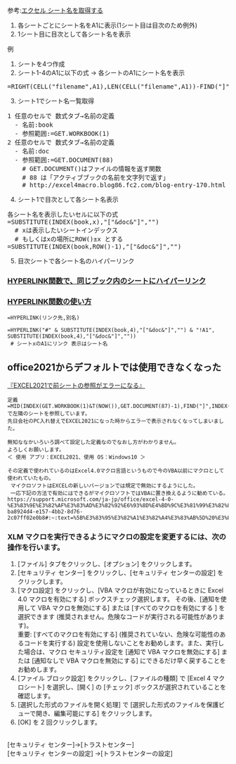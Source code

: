 参考:[エクセル シート名を取得する](https://www.tipsfound.com/excel/01306)<br/>

1. 各シートごとにシート名をA1に表示(1シート目は目次のため例外)
2. 1シート目に目次として各シート名を表示

例
1. シートを4つ作成
2. シート1-4のA1に以下の式 -> 各シートのA1にシート名を表示
<pre>
=RIGHT(CELL("filename",A1),LEN(CELL("filename",A1))-FIND("]",CELL("filename",A1)))
</pre>
3. シート1でシート名一覧取得
<pre>
1 任意のセルで 数式タブ→名前の定義
  - 名前:book
  - 参照範囲:=GET.WORKBOOK(1)
2 任意のセルで 数式タブ→名前の定義
  - 名前:doc
  - 参照範囲:=GET.DOCUMENT(88)
    # GET.DOCUMENT()はファイルの情報を返す関数
    # 88 は「アクティブブックの名前を文字列で返す」
    # http://excel4macro.blog86.fc2.com/blog-entry-170.html
</pre>
4. シート1で目次として各シート名表示
<pre>
各シート名を表示したいセルに以下の式
=SUBSTITUTE(INDEX(book,x),"["&doc&"]","")
  # xは表示したいシートインデックス
  # もしくはxの場所にROW()±x とする
=SUBSTITUTE(INDEX(book,ROW()-1),"["&doc&"]","")
</pre>

5. 目次シートで各シート名のハイパーリンク
### [HYPERLINK関数で、同じブック内のシートにハイパーリンク](https://www.relief.jp/docs/000998.html) 
### [HYPERLINK関数の使い方](http://www.eurus.dti.ne.jp/~yoneyama/Excel/kansu/hyperlink.htm)

```
=HYPERLINK(リンク先,別名)

=HYPERLINK("#" & SUBSTITUTE(INDEX(book,4),"["&doc&"]","") & "!A1", SUBSTITUTE(INDEX(book,4),"["&doc&"]",""))
 # シートxのA1にリンク 表示はシート名
```


## office2021からデフォルトでは使用できなくなった
[『EXCEL2021で前シートの参照がエラーになる』](https://www.excel.studio-kazu.jp/kw/20220704104310.html)
```
定義=MID(INDEX(GET.WORKBOOK(1)&T(NOW()),GET.DOCUMENT(87)-1),FIND("]",INDEX(GET.WORKBOOK(1)&T(NOW()),GET.DOCUMENT(87)-1))+1,31)
で左隣のシートを参照しています。
先日会社のPC入れ替えでEXCEL2021になった時からエラーで表示されなくなってしまいました。

無知ななかいろいろ調べて設定した定義なのでなおし方がわかりません。
よろしくお願いします。
＜ 使用 アプリ：EXCEL2021、使用 OS：Windows10 ＞
```
```
その定義で使われているのはExcel4.0マクロ言語というもので今のVBA以前にマクロとして使われていたもの。
 マイクロソフトはEXCELの新しいバージョンでは規定で無効にするようにした。
 一応下記の方法で有効にはできるがマイクロソフトではVBAに置き換えるように勧めている。
https://support.microsoft.com/ja-jp/office/excel-4-0-%E3%83%9E%E3%82%AF%E3%83%AD%E3%82%92%E6%93%8D%E4%BD%9C%E3%81%99%E3%82%8B-ba8924d4-e157-4bb2-8d76-2c07ff02e0b8#:~:text=%5B%E3%83%95%E3%82%A1%E3%82%A4%E3%83%AB%5D%20%E3%82%BF%E3%83%96%E3%82%92%E3%82%AF%E3%83%AA%E3%83%83%E3%82%AF%E3%81%97,%E3%83%9C%E3%83%83%E3%82%AF%E3%82%B9%E3%82%92%E3%82%AA%E3%83%B3%E3%81%AB%E3%81%97%E3%81%BE%E3%81%99%E3%80%82
```

### XLM マクロを実行できるようにマクロの設定を変更するには、次の操作を行います。
1. [ファイル] タブをクリックし、[オプション] をクリックします。
2. [セキュリティ センター] をクリックし、[セキュリティ センターの設定] をクリックします。
3. [マクロ設定] をクリックし、[VBA マクロが有効になっているときに Excel 4.0 マクロを有効にする] ボックスチェック選択します。 その後、[通知を使用して VBA マクロを無効にする] または [すべてのマクロを有効にする ] を選択できます (推奨されません。危険なコードが実行される可能性があります)。 <br>
重要:  [すべてのマクロを有効にする] (推奨されていない、危険な可能性のあるコードを実行する) 設定を使用しないことをお勧めします。また、実行した場合は、マクロ セキュリティ設定を [通知で VBA マクロを無効にする] または [通知なしで VBA マクロを無効にする] にできるだけ早く戻することをお勧めします。
4. [ファイル ブロック設定] をクリックし、[ファイルの種類] で [Excel 4 マクロシート] を選択し、[開く] の [チェック] ボックスが選択されていることを確認します。
5. [選択した形式のファイルを開く処理] で [選択した形式のファイルを保護ビューで開き、編集可能にする] をクリックします。
6. [OK] を 2 回クリックします。
<br>
[セキュリティ センター]→[トラストセンター]<br>
[セキュリティ センターの設定] →[トラストセンターの設定]<br>
